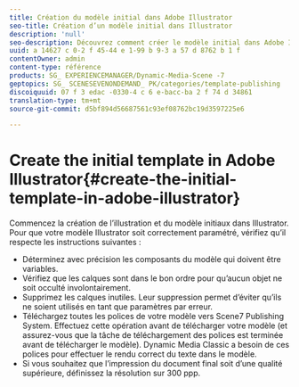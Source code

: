 ```yaml
---
title: Création du modèle initial dans Adobe Illustrator
seo-title: Création d’un modèle initial dans Illustrator
description: 'null'
seo-description: Découvrez comment créer le modèle initial dans Adobe Illustrator.
uuid: a 14627 c 0-2 f 45-44 e 1-99 b 9-3 a 57 d 8762 b 1 f
contentOwner: admin
content-type: référence
products: SG_ EXPERIENCEMANAGER/Dynamic-Media-Scene -7
geptopics: SG_ SCENESEVENONDEMAND_ PK/categories/template-publishing
discoiquuid: 07 f 3 edac -0330-4 c 6 e-bacc-ba 2 f 74 d 34861
translation-type: tm+mt
source-git-commit: d5bf894d56687561c93ef08762bc19d3597225e6

---
```



# Create the initial template in Adobe Illustrator{#create-the-initial-template-in-adobe-illustrator}

Commencez la création de l’illustration et du modèle initiaux dans Illustrator. Pour que votre modèle Illustrator soit correctement paramétré, vérifiez qu’il respecte les instructions suivantes :

* Déterminez avec précision les composants du modèle qui doivent être variables.
* Vérifiez que les calques sont dans le bon ordre pour qu’aucun objet ne soit occulté involontairement.
* Supprimez les calques inutiles. Leur suppression permet d’éviter qu’ils ne soient utilisés en tant que paramètres par erreur.
* Téléchargez toutes les polices de votre modèle vers Scene7 Publishing System. Effectuez cette opération avant de télécharger votre modèle (et assurez-vous que la tâche de téléchargement des polices est terminée avant de télécharger le modèle). Dynamic Media Classic a besoin de ces polices pour effectuer le rendu correct du texte dans le modèle.
* Si vous souhaitez que l’impression du document final soit d’une qualité supérieure, définissez la résolution sur 300 ppp.

